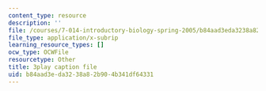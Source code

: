 ```yaml
---
content_type: resource
description: ''
file: /courses/7-014-introductory-biology-spring-2005/b84aad3eda3238a82b904b341df64331_7aNYj3zyVkc.srt
file_type: application/x-subrip
learning_resource_types: []
ocw_type: OCWFile
resourcetype: Other
title: 3play caption file
uid: b84aad3e-da32-38a8-2b90-4b341df64331
---
```

